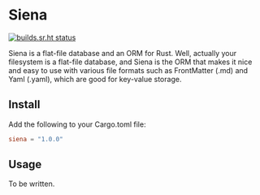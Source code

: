 # Siena

[![builds.sr.ht status](https://builds.sr.ht/~asko/siena/commits/master/tests.yml.svg)](https://builds.sr.ht/~asko/siena/commits/master/tests.yml?)

Siena is a flat-file database and an ORM for Rust. Well, actually your filesystem is a flat-file database, and Siena is the ORM that makes it nice and easy to use with various file formats such as FrontMatter (.md) and Yaml (.yaml), which are good for key-value storage.

## Install

Add the following to your Cargo.toml file:
```TOML
siena = "1.0.0"
```

## Usage

To be written.